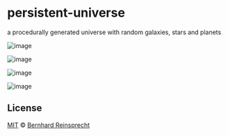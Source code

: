 # persistent-universe

a procedurally generated universe with random galaxies, stars and planets

![image](https://github.com/breinsp/unity-persistent-universe/blob/master/res/jzHlB2a.jpg)

![image](https://github.com/breinsp/unity-persistent-universe/blob/master/res/5f9st16.jpg)

![image](https://github.com/breinsp/unity-persistent-universe/blob/master/res/q3yrGCt.jpg)

![image](https://github.com/breinsp/unity-persistent-universe/blob/master/res/planet.gif)

## License

[MIT](LICENSE.md) © [Bernhard Reinsprecht](https://breinsp.github.io)

